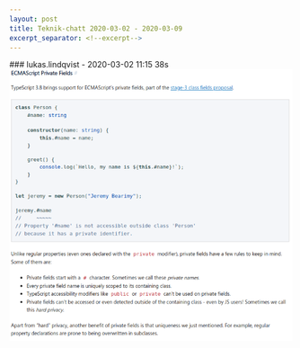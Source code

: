 ```yaml
---
layout: post
title: Teknik-chatt 2020-03-02 - 2020-03-09
excerpt_separator: <!--excerpt-->
---
```

<section class="message" markdown="1">
### lukas.lindqvist - 2020-03-02 11:15 38s


<div class="imageblock">
<a href="/assets/blogAssets/FUERALFQ9-image.png">
<img alt="image.png" src="/assets/blogAssets/FUERALFQ9-image.png"/>
</a></div>

     

<!--excerpt-->
</section>